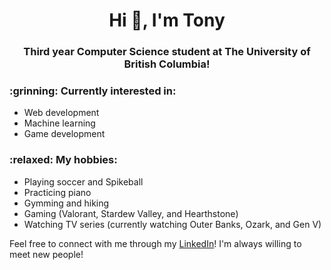 <h1 align="center">Hi 👋, I'm Tony</h1>
<h3 align="center">Third year Computer Science student at The University of British Columbia!</h3>

<h3> :grinning: Currently interested in: </h3> 

* Web development
* Machine learning
* Game development

<h3> :relaxed: My hobbies: </h3>

* Playing soccer and Spikeball
* Practicing piano
* Gymming and hiking
* Gaming (Valorant, Stardew Valley, and Hearthstone)
* Watching TV series (currently watching Outer Banks, Ozark, and Gen V)

Feel free to connect with me through my [LinkedIn](https://linkedin.com/in/tony-fu)! I'm always willing to meet new people!
